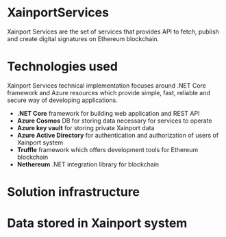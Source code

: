 # XainportServices
Xainport Services are the set of services that provides API to fetch, publish and create digital signatures on Ethereum blockchain.

# Technologies used
Xainport Services technical implementation focuses around .NET Core framework and Azure resources which provide simple, fast, reliable and secure way of developing applications.

- **.NET Core** framework for building web application and REST API
- **Azure Cosmos** DB for storing data necessary for services to operate
- **Azure key vault** for storing private Xainport data
- **Azure Active Directory** for authentication and authorization of users of Xainport system
- **Truffle** framework which offers development tools for Ethereum blockchain
- **Nethereum** .NET integration library for blockchain

# Solution infrastructure



# Data stored in Xainport system
